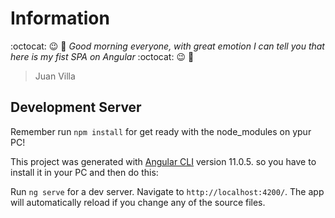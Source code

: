 # Information
:octocat: :wink: :muscle: *Good morning everyone, with great emotion I can tell you that here is my fist SPA on Angular* :octocat: :wink: :muscle:
> Juan Villa

## Development Server
Remember run `npm install` for get ready with the node_modules on ypur PC!

This project was generated with [Angular CLI](https://github.com/angular/angular-cli) version 11.0.5. so you have to install it in your PC and then do this:

Run `ng serve` for a dev server. Navigate to `http://localhost:4200/`. The app will automatically reload if you change any of the source files.

